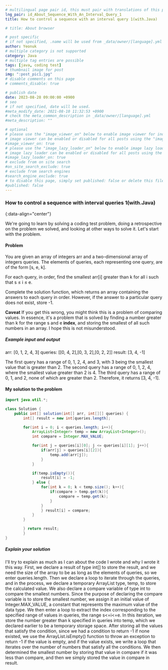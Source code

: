 ```yaml
---
# multilingual page pair id, this must pair with translations of this page. (This name must be unique)
lng_pair: id_About_Sequence_With_An_Interval_Query_1
title: How to control a sequence with an interval query 1(with.Java)

# title: About browser

# post specific
# if not specified, .name will be used from _data/owner/[language].yml
author: Yeonuk
# multiple category is not supported
category: Java
# multiple tag entries are possible
tags: [java, coding test]
# thumbnail image for post
img: ":post_pic1.jpg"
# disable comments on this page
# comments_disable: true

# publish date
date: 2023-08-28 09:00:00 +0900
# seo
# if not specified, date will be used.
#meta_modify_date: 2021-08-10 11:32:53 +0900
# check the meta_common_description in _data/owner/[language].yml
#meta_description: ""

# optional
# please use the "image_viewer_on" below to enable image viewer for individual pages or posts (_posts/ or [language]/_posts folders).
# image viewer can be enabled or disabled for all posts using the "image_viewer_posts: true" setting in _data/conf/main.yml.
#image_viewer_on: true
# please use the "image_lazy_loader_on" below to enable image lazy loader for individual pages or posts (_posts/ or [language]/_posts folders).
# image lazy loader can be enabled or disabled for all posts using the "image_lazy_loader_posts: true" setting in _data/conf/main.yml.
#image_lazy_loader_on: true
# exclude from on site search
#on_site_search_exclude: true
# exclude from search engines
#search_engine_exclude: true
# to disable this page, simply set published: false or delete this file
#published: false
---
```


<!-- outline-start -->

### How to control a sequence with interval queries 1(with.Java)

{:data-align="center"}

<!-- outline-end -->

We're going to learn by solving a coding test problem, doing a retrospective on the problem we solved, and looking at other ways to solve it.
Let's start with the problem.

#### Problem

You are given an array of integers arr and a two-dimensional array of integers queries. The elements of queries, each representing one query, are of the form [s, e, k].

For each query, in order, find the smallest arr[i] greater than k for all i such that s ≤ i ≤ e.

Complete the solution function, which returns an array containing the answers to each query in order.
However, if the answer to a particular query does not exist, store -1.

**Caveat** If you get this wrong, you might think this is a problem of comparing values. In essence, it's a problem that is solved by finding a number greater than k for the range s and e **index**, and storing the smallest of all such numbers in an array. I hope this is not misunderstood.

##### Example input and output

arr: [0, 1, 2, 4, 3]
queries: [[0, 4, 2],[0, 3, 2],[0, 2, 2]]
result: [3, 4, -1]

The first query has a range of 0, 1, 2, 4, and 3, with 3 being the smallest value that is greater than 2.
The second query has a range of 0, 1, 2, 4, where the smallest value greater than 2 is 4.
The third query has a range of 0, 1, and 2, none of which are greater than 2.
Therefore, it returns [3, 4, -1].

#### My solution to the problem

```java
import java.util.*;

class Solution {
    public int[] solution(int[] arr, int[][] queries) {
        int[] result = new int[queries.length];

        for(int i = 0; i < queries.length; i++){
            ArrayList<Integer> temp = new ArrayList<Integer>();
            int compare = Integer.MAX_VALUE;

            for(int j = queries[i][0]; j <= queries[i][1]; j++){
                if(arr[j] > queries[i][2]){
                    temp.add(arr[j]);
                }
            }

            if(temp.isEmpty()){
                result[i] = -1;
            } else {
                for(int k = 0; k < temp.size(); k++){
                    if(compare > temp.get(k)){
                        compare = temp.get(k);
                    }
                }
                } result[i] = compare;
            }
        }

        } return result;
        }
}
```

##### Explain your solution

I'll try to explain as much as I can about the code I wrote and why I wrote it this way.
First, we declare a result of type int[] to store the result, and we need the size of the array to be as long as the elements of queries, so we enter queries.length.
Then we declare a loop to iterate through the queries, and in the process, we declare a temporary ArrayList type, temp, to store the calculated value.
We also declare a compare variable of type int to compare the smallest numbers.
Since the purpose of declaring the compare variable is to store the smallest number, we assign it an initial value of Integer.MAX_VALUE, a constant that represents the maximum value of the data type.
We then enter a loop to extract the index corresponding to the specified range of values in queries, the range s<=i<=e.
In this iteration, we store the number greater than k specified in queries into temp, which we declared earlier to be a temporary storage space.
After storing all the values that satisfy the condition, since we had a condition to return -1 if none existed, we use the ArrayList.isEmpty() function to throw an exception to return -1 if the value is empty, and if the value exists, we write a loop that iterates over the number of numbers that satisfy all the conditions.
We then determined the smallest number by storing that value in compare if it was less than compare, and then we simply stored the value in compare in result.

